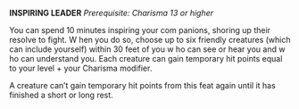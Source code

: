 __**INSPIRING LEADER**__
*Prerequisite: Charisma 13 or higher*

You can spend 10 minutes inspiring your com panions, shoring up their resolve to fight. W hen you do so, choose up to six friendly creatures (which can include yourself) within 30 feet of you w ho can see or hear you and w ho can understand you. Each creature can gain temporary hit points equal to your level + your Charisma modifier.

A creature can’t gain temporary hit points from this feat again until it has finished a short or long rest.
